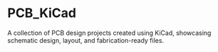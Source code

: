 # PCB_KiCad
A collection of PCB design projects created using KiCad, showcasing schematic design, layout, and fabrication-ready files.
